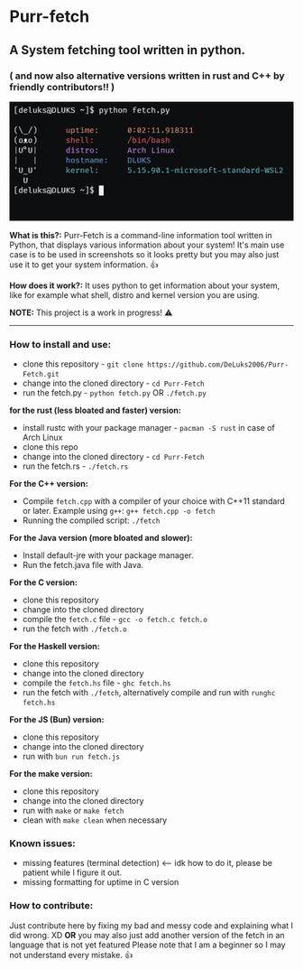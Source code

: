 #  Purr-fetch
## A System fetching tool written in python. 
### ( and now also alternative versions written in rust and C++ by friendly contributors!! )
![](https://github.com/DeLuks2006/Purr-Fetch/blob/main/Screen-from-WSL.png)

**What is this?:** Purr-Fetch is a command-line information tool written in Python, that displays various information about your system! It's main use case is to be used in screenshots so it looks pretty but you may also just use it to get your system information. 👍

**How does it work?:** It uses python to get information about your system, like for example what shell, distro and kernel version you are using.

**NOTE:** This project is a work in progress! ⚠️

---

### How to install and use:

* clone this repository - `git clone https://github.com/DeLuks2006/Purr-Fetch.git`
* change into the cloned directory - `cd Purr-Fetch`
* run the fetch.py - `python fetch.py` OR `./fetch.py`

**for the rust (less bloated and faster) version:**
* install rustc with your package manager - `pacman -S rust` in case of Arch Linux
* clone this repo
* change into the cloned directory - `cd Purr-Fetch`
* run the fetch.rs - `./fetch.rs`

**For the C++ version:**

- Compile `fetch.cpp` with a compiler of your choice with C++11 standard or later.
  Example using `g++`: `g++ fetch.cpp -o fetch`
- Running the compiled script:
  `./fetch`

**For the Java version (more bloated and slower):**

- Install default-jre with your package manager.
- Run the fetch.java file with Java.

**For the C version:**

- clone this repository
- change into the cloned directory
- compile the `fetch.c` file - `gcc -o fetch.c fetch.o`
- run the fetch with `./fetch.o`

**For the Haskell version:**

- clone this repository
- change into the cloned directory
- compile the `fetch.hs` file - `ghc fetch.hs`
- run the fetch with `./fetch`, alternatively compile and run with `runghc fetch.hs`

**For the JS (Bun) version:**

- clone this repository
- change into the cloned directory
- run with `bun run fetch.js`

**For the make version:**

- clone this repository
- change into the cloned directory
- run with `make` or `make fetch`
- clean with `make clean` when necessary

### Known issues:
- missing features (terminal detection) <-- idk how to do it, please be patient while I figure it out.
- missing formatting for uptime in C version

### How to contribute:

Just contribute here by fixing my bad and messy code and explaining what I did wrong. XD
**OR** you may also just add another version of the fetch in an language that is not yet featured
Please note that I am a beginner so I may not understand every mistake. 👍
